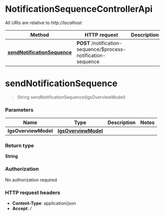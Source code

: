 # NotificationSequenceControllerApi

All URIs are relative to *http://localhost*

| Method | HTTP request | Description |
|------------- | ------------- | -------------|
| [**sendNotificationSequence**](NotificationSequenceControllerApi.md#sendNotificationSequence) | **POST** /notification-sequence/$process-notification-sequence |  |


<a name="sendNotificationSequence"></a>
# **sendNotificationSequence**
> String sendNotificationSequence(IgsOverviewModel)



### Parameters

|Name | Type | Description  | Notes |
|------------- | ------------- | ------------- | -------------|
| **IgsOverviewModel** | [**IgsOverviewModel**](../Models/IgsOverviewModel.md)|  | |

### Return type

**String**

### Authorization

No authorization required

### HTTP request headers

- **Content-Type**: application/json
- **Accept**: */*

